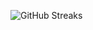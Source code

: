 ![GitHub Streaks](https://github-streaks-mqc9.onrender.com/streak/happilli/image?theme=midnight&cache_bust=1742872157)
